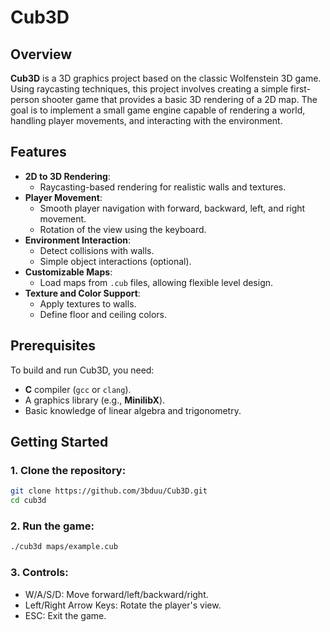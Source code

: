 # Cub3D

## Overview
**Cub3D** is a 3D graphics project based on the classic Wolfenstein 3D game. Using raycasting techniques, this project involves creating a simple first-person shooter game that provides a basic 3D rendering of a 2D map. The goal is to implement a small game engine capable of rendering a world, handling player movements, and interacting with the environment.

## Features
- **2D to 3D Rendering**:
  - Raycasting-based rendering for realistic walls and textures.
- **Player Movement**:
  - Smooth player navigation with forward, backward, left, and right movement.
  - Rotation of the view using the keyboard.
- **Environment Interaction**:
  - Detect collisions with walls.
  - Simple object interactions (optional).
- **Customizable Maps**:
  - Load maps from `.cub` files, allowing flexible level design.
- **Texture and Color Support**:
  - Apply textures to walls.
  - Define floor and ceiling colors.

## Prerequisites
To build and run Cub3D, you need:
- **C** compiler (`gcc` or `clang`).
- A graphics library (e.g., **MinilibX**).
- Basic knowledge of linear algebra and trigonometry.

## Getting Started

### 1. Clone the repository:
  ```bash
  git clone https://github.com/3bduu/Cub3D.git
  cd cub3d
  ```
### 2. Run the game:
 ```bash
./cub3d maps/example.cub
```
### 3. Controls:
  - W/A/S/D: Move forward/left/backward/right.
  - Left/Right Arrow Keys: Rotate the player's view.
  - ESC: Exit the game.
